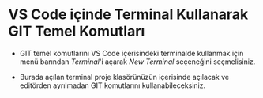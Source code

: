 #  VS Code içinde Terminal Kullanarak GIT Temel Komutları
- GIT temel komutlarını VS Code içerisindeki terminalde kullanmak için menü barından *Terminal*'i açarak *New Terminal* seçeneğini seçmelisiniz.

- Burada açılan terminal proje klasörünüzün içerisinde açılacak ve editörden ayrılmadan GIT komutlarını kullanabileceksiniz.
